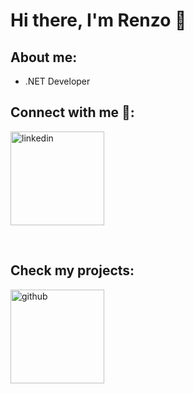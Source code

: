 # Hi there, I'm Renzo 👋 

## About me:

-  .NET Developer

## Connect with me 📲: 

<a href="https://linkedin.com/in/renzo-orpelli">
    <img align="center" alt="linkedin" src="https://img.shields.io/badge/LinkedIn-0077B5?style=for-the-badge&logo=linkedin&logoColor=white" width=150>
</a>


&nbsp;&nbsp;


## Check my projects:

<a href="https://github.com/renzoorpelli?tab=repositories">
    <img align="center" alt="github" src="https://img.shields.io/badge/GitHub-100000?style=for-the-badge&logo=github&logoColor=white" width=150">
</a>

&nbsp;&nbsp;

